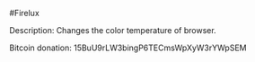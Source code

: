 #Firelux

Description: Changes the color temperature of browser.

Bitcoin donation: 15BuU9rLW3bingP6TECmsWpXyW3rYWpSEM
